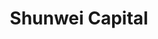 ---
layout: firm_page
title: "Shunwei Capital"
id: "shunwei.com"
permalink: "/shunweicapitalshunwei.com/"
website: "https://en.shunwei.com"
offices: "Beijing (China)"
investment_stages: "Seed, Series A, Series B"
portfolio_companies: "Xiaomi, Huami, iQiYi, Viomi, YUJIAHUI, NIO, Qutoutiao, Bytedance, Kuaishou, Cloudwalk, XPENG, Meicai, Huitongda, Kingsoft Cloud, Zhangmen, 17zuoye, DXY, Momenta, Yidian, Ninebot, Roborock, PatSnap, Smartmi, 1 MORE, WPS, Huolala, Kujiale, iDriverPlus, Zimi, Shansong, Yeelight, Yunding, iSpace, Southchip, Energy Monster, Boss ZhiPin, Livermore Holdings Limited, Haishangxian, Yaoshibang, SUBLUE, ScaleFlux, CHUNMI, MatchU, BestSign, Royal Tiger, Edianzu, Volant, iKongjian, Akulaku"
portfolio_link: "https://en.shunwei.com/portfolio"
investment_markets: "Deep technology, smart manufacturing, Internet+, consumption, enterprise services, electric vehicle ecosystem"
founded_year: "2011"
description: "Shunwei Capital is a premier venture capital firm specializing in early to growth stage investments in disruptive business models. We invest in deep technology, smart manufacturing, and other sectors, particularly those impacting traditional industries and services. We aim to partner with entrepreneurs to transform their ideas into world-leading enterprises."
linkedin: "https://www.linkedin.com/company/6651964"
twitter: ""
instagram: ""
team_page: "https://en.shunwei.com/team"
investor_type: "Venture Capital"
crunchbase: ""
pitchbook: ""

# SEO Optimization
meta_title: "Shunwei Capital - VC Firm - projectstartups.com"
meta_description: "Shunwei Capital, Shunwei Capital is a premier venture capital firm specializing in early to growth stage investments in disruptive business models. We invest in deep t..."
meta_keywords: "Shunwei Capital, Deep technology, smart manufacturing, Internet+, consumption, enterprise services, electric vehicle ecosystem, VC firm, venture capital, startup investor, projectstartups.com"
canonical_url: "https://vc.projectstartups.com/shunweicapitalshunwei.com/"
---